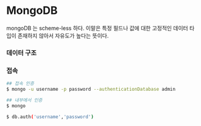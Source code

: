 # MongoDB

mongoDB 는 scheme-less 하다. 이말은 특정 필드나 값에 대한 고정적인 데이터 타입이 존재하지 않아서 자유도가 높다는 뜻이다.

### 데이터 구조


### 접속
```sh
## 접속 인증
$ mongo -u username -p password --authenticationDatabase admin

## 내부에서 인증
$ mongo

$ db.auth('username','password')
```